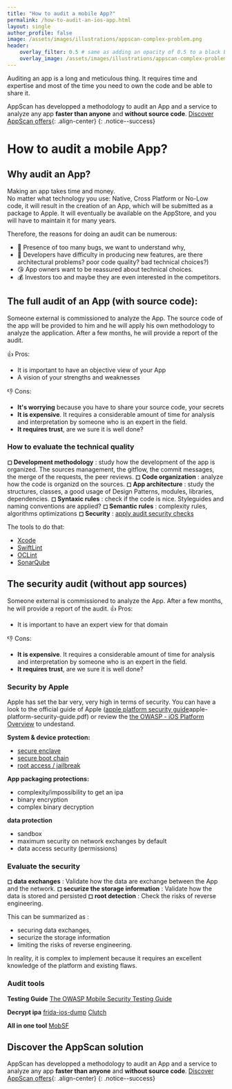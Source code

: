 ```yaml
---
title: "How to audit a mobile App?"
permalink: /how-to-audit-an-ios-app.html
layout: single
author_profile: false
image: /assets/images/illustrations/appscan-complex-problem.png
header:
    overlay_filter: 0.5 # same as adding an opacity of 0.5 to a black background
    overlay_image: /assets/images/illustrations/appscan-complex-problem.png
---
```


Auditing an app is a long and meticulous thing. It requires time and expertise and most of the time you need to own the code and be able to share it. 
  
AppScan has developped a methodology to audit an App and a service to analyze any app **faster than anyone** and **without source code**.
<a class="btn btn--success" style="margin-top:20px" href="/pricing.html">Discover AppScan offers</a>{: .align-center}
{: .notice--success}

# How to audit a mobile App?

## Why audit an App? 
Making an app takes time and money.  
No matter what technology you use: Native, Cross Platform or No-Low code, it will result in the creation of an App, which will be submitted as a package to Apple. 
It will eventually be available on the AppStore, and you will have to maintain it for many years.

Therefore, the reasons for doing an audit can be numerous: 
- 🐛 Presence of too many bugs, we want to understand why, 
- 🤯 Developers have difficulty in producing new features, are there architectural problems? poor code quality? bad technical choices?)
- 😘 App owners want to be reassured about technical choices. 
- 💰 Investors too and maybe they are even interested in the competitors.

## The full audit of an App (with source code):
Someone external is commissioned to analyze the App. 
The source code of the app will be provided to him and he will apply his own methodology to analyze the application. 
After a few months, he will provide a report of the audit. 

👍 Pros: 
- It is important to have an objective view of your App
- A vision of your strengths and weaknesses

👎 Cons:
- **It's worrying** because you have to share your source code, your secrets
- **It is expensive**. It requires a considerable amount of time for analysis and interpretation by someone who is an expert in the field.
- **It requires trust**, are we sure it is well done? 
  
### How to evaluate the technical quality
**◻ Development methodology** : study how the development of the app is organized. The sources management, the gitflow, the commit messages, the merge of the requests, the peer reviews. 
**◻ Code organization** : analyze how the code is organizd on the sources.
**◻ App architecture** : study the structures, classes, a good usage of Design Patterns, modules, libraries, dependencies.
**◻ Syntaxic rules** : check if the code is nice. Styleguides and naming conventions are applied?
**◻ Semantic rules** : complexity rules, algorithms optimizations 
**◻ Security** : [apply audit security checks](#the-security-audit)
  
The tools to do that: 
- [Xcode](https://developer.apple.com/xcode/)
- [SwiftLint](https://github.com/realm/SwiftLint)
- [OCLint](https://oclint.org)
- [SonarQube](https://www.sonarqube.org)


## The security audit (without app sources)
Someone external is commissioned to analyze the App. 
After a few months, he will provide a report of the audit. 
👍 Pros: 
- It is important to have an expert view for that domain

👎 Cons:
- **It is expensive**. It requires a considerable amount of time for analysis and interpretation by someone who is an expert in the field.
- **It requires trust**, are we sure it is well done? 
  
  
### Security by Apple  
Apple has set the bar very, very high in terms of security.
You can have a look to the official guide of Apple ([apple platform security guide](https://help.apple.com/pdf/security/en_US/)apple-platform-security-guide.pdf) or review the [the OWASP - iOS Platform Overview](https://mobile-security.gitbook.io/mobile-security-testing-guide/ios-testing-guide/0x06a-platform-overview) to undestand.

**System & device protection:** 
- [secure enclave](https://support.apple.com/fr-fr/guide/security/sec59b0b31ff/web) 
- [secure boot chain](https://support.apple.com/fr-fr/guide/security/secb3000f149/web) 
- [root access / jailbreak](https://en.wikipedia.org/wiki/IOS_jailbreaking)

**App packaging protections:** 
- complexity/impossibility to get an ipa
- binary encryption 
- complex binary decryption 

**data protection**
- sandbox
- maximum security on network exchanges by default
- data access security (permissions)

### Evaluate the security
**◻ data exchanges** : Validate how the data are exchange between the App and the network. 
**◻ securize the storage information** : Validate how the data is stored and persisted
**◻ root detection** : Check the risks of reverse engineering. 

This can be summarized as :
- securing data exchanges, 
- securize the storage information
- limiting the risks of reverse engineering. 
  
In reality, it is complex to implement because it requires an excellent knowledge of the platform and existing flaws.

### Audit tools
**Testing Guide**
[The OWASP Mobile Security Testing Guide](https://mobile-security.gitbook.io/mobile-security-testing-guide/)

**Decrypt ipa**
[frida-ios-dump](https://github.com/AloneMonkey/frida-ios-dump)
[Clutch](https://github.com/KJCracks/Clutch)

**All in one tool**
[MobSF](https://github.com/MobSF/Mobile-Security-Framework-MobSF)

## Discover the AppScan solution 

AppScan has developped a methodology to audit an App and a service to analyze any app **faster than anyone** and **without source code**.
<a class="btn btn--success" style="margin-top:20px" href="/pricing.html">Discover AppScan offers</a>{: .align-center}
{: .notice--success}
